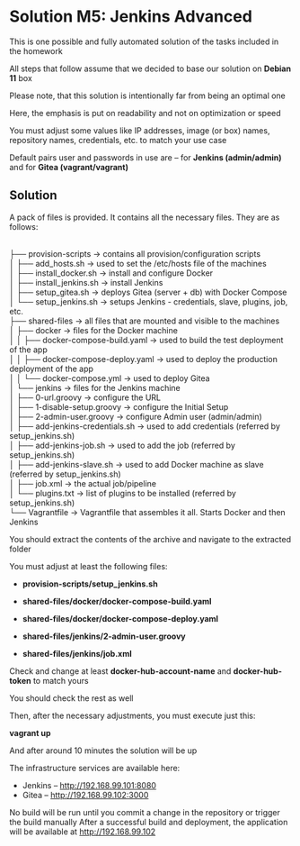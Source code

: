 # Solution M5: Jenkins Advanced

This is one possible and fully automated solution of the tasks included in the homework

All steps that follow assume that we decided to base our solution on <strong>Debian 11</strong> box

Please note, that this solution is intentionally far from being an optimal one

Here, the emphasis is put on readability and not on optimization or speed

You must adjust some values like IP addresses, image (or box) names, repository names, credentials, etc. to match your use case

Default pairs user and passwords in use are – for <strong>Jenkins (admin/admin)</strong> and for <strong>Gitea (vagrant/vagrant)</strong>

## Solution

A pack of files is provided. It contains all the necessary files. They are as follows:

</br>├── provision-scripts -> contains all provision/configuration scripts
</br>│ ├── add_hosts.sh -> used to set the /etc/hosts file of the machines
</br>│ ├── install_docker.sh -> install and configure Docker
</br>│ ├── install_jenkins.sh -> install Jenkins
</br>│ ├── setup_gitea.sh -> deploys Gitea (server + db) with Docker Compose
</br>│ └── setup_jenkins.sh -> setups Jenkins - credentials, slave, plugins, job, etc.
</br>├── shared-files -> all files that are mounted and visible to the machines
</br>│ ├── docker -> files for the Docker machine
</br>│ │ ├── docker-compose-build.yaml -> used to build the test deployment of the app
</br>│ │ ├── docker-compose-deploy.yaml -> used to deploy the production deployment of the app
</br>│ │ └── docker-compose.yml -> used to deploy Gitea
</br>│ └── jenkins -> files for the Jenkins machine
</br>│ ├── 0-url.groovy -> configure the URL
</br>│ ├── 1-disable-setup.groovy -> configure the Initial Setup
</br>│ ├── 2-admin-user.groovy -> configure Admin user (admin/admin)
</br>│ ├── add-jenkins-credentials.sh -> used to add credentials (referred by setup_jenkins.sh)
</br>│ ├── add-jenkins-job.sh -> used to add the job (referred by setup_jenkins.sh)
</br>│ ├── add-jenkins-slave.sh -> used to add Docker machine as slave (referred by setup_jenkins.sh)
</br>│ ├── job.xml -> the actual job/pipeline
</br>│ └── plugins.txt -> list of plugins to be installed (referred by setup_jenkins.sh)
</br>└── Vagrantfile -> Vagrantfile that assembles it all. Starts Docker and then Jenkins

You should extract the contents of the archive and navigate to the extracted folder

You must adjust at least the following files:
<strong>
- provision-scripts/setup_jenkins.sh

- shared-files/docker/docker-compose-build.yaml

- shared-files/docker/docker-compose-deploy.yaml

- shared-files/jenkins/2-admin-user.groovy

- shared-files/jenkins/job.xml
</strong>
Check and change at least <strong>docker-hub-account-name</strong> and <strong>docker-hub-token</strong> to match yours

You should check the rest as well

Then, after the necessary adjustments, you must execute just this:

<strong>vagrant up</strong>

And after around 10 minutes the solution will be up

The infrastructure services are available here: 
- Jenkins – http://192.168.99.101:8080 
- Gitea – http://192.168.99.102:3000

No build will be run until you commit a change in the repository or trigger the build manually After a successful build and deployment, the application will be available at http://192.168.99.102